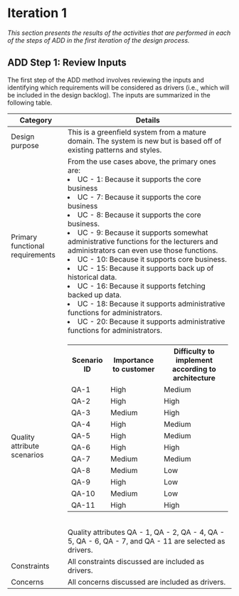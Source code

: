 # Iteration 1

*This section presents the results of the activities that are performed in each of the steps of ADD in the first iteration of the design process.*

## ADD Step 1: Review Inputs

The first step of the ADD method involves reviewing the inputs and identifying which requirements will be considered as drivers (i.e., which will be included in the design backlog). The inputs are summarized in the following table.

| Category                        | Details                                                      |
| ------------------------------- | ------------------------------------------------------------ |
| Design purpose                  | This is a greenfield system from a mature domain. The system is new but is based off of existing patterns and styles. |
| Primary functional requirements | From the use cases above, the primary ones are:<li>UC - 1: Because it supports the core business <li> UC - 7: Because it supports the core business <li>UC - 8:  Because it supports the core business. <li>UC - 9: Because it supports somewhat administrative functions for the lecturers and administrators can even use those functions. <li>UC - 10: Because it supports core business. <li>UC - 15: Because it supports back up of historical data. <li>UC - 16: Because it supports fetching backed up data. <li> UC - 18: Because it supports administrative functions for administrators. <li> UC - 20:  Because it supports administrative functions for administrators. |
| Quality attribute scenarios     |                                                              <table><tr><th>Scenario ID</th><th>Importance to customer </th><th>Difficulty to implement according to architecture</th></tr><tr><td>QA-1</td><td>High</td><td>Medium</td></tr><tr><td>QA-2</td><td>High</td><td>High</td></tr><tr><td>QA-3</td><td>Medium</td><td>High</td></tr><tr><td>QA-4</td><td>High</td><td>Medium</td></tr><tr><td>QA-5</td><td>High</td><td>Medium</td></tr><tr><td>QA-6</td><td>High</td><td>High</td></tr><tr><td>QA-7</td><td>Medium</td><td>Medium</td></tr><tr><td>QA-8</td><td>Medium</td><td>Low</td></tr><tr><td>QA-9</td><td>High</td><td>Low</td></tr><tr><td>QA-10</td><td>Medium</td><td>Low</td></tr><tr><td>QA-11</td><td>High</td><td>High</td></tr></table><br>Quality attributes QA - 1, QA - 2, QA - 4, QA - 5, QA - 6, QA - 7, and QA - 11 are selected as drivers.|
| Constraints                     | All constraints discussed are included as drivers.           |
| Concerns                        | All concerns discussed are included as drivers.              |


